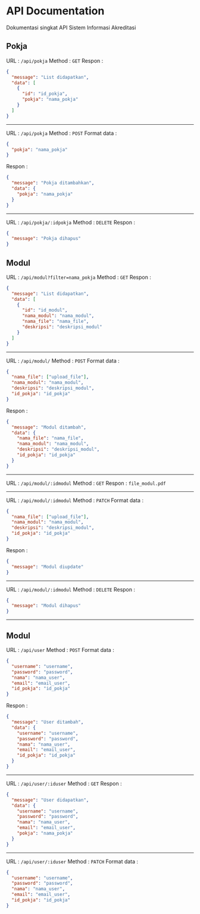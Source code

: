 # API Documentation

Dokumentasi singkat API Sistem Informasi Akreditasi

## **Pokja**

URL : `/api/pokja`
Method : `GET`
Respon :

```json
{
  "message": "List didapatkan",
  "data": [
    {
      "id": "id_pokja",
      "pokja": "nama_pokja"
    }
  ]
}
```

---

URL : `/api/pokja`
Method : `POST`
Format data :

```json
{
  "pokja": "nama_pokja"
}
```

Respon :

```json
{
  "message": "Pokja ditambahkan",
  "data": {
    "pokja": "nama_pokja"
  }
}
```

---

URL : `/api/pokja/:idpokja`
Method : `DELETE`
Respon :

```json
{
  "message": "Pokja dihapus"
}
```

## **Modul**

URL : `/api/modul?filter=nama_pokja`
Method : `GET`
Respon :

```json
{
  "message": "List didapatkan",
  "data": [
    {
      "id": "id_modul",
      "nama_modul": "nama_modul",
      "nama_file": "nama_file",
      "deskripsi": "deskripsi_modul"
    }
  ]
}
```

---

URL : `/api/modul/`
Method : `POST`
Format data :

```json
{
  "nama_file": ["upload_file"],
  "nama_modul": "nama_modul",
  "deskripsi": "deskripsi_modul",
  "id_pokja": "id_pokja"
}
```

Respon :

```json
{
  "message": "Modul ditambah",
  "data": {
    "nama_file": "nama_file",
    "nama_modul": "nama_modul",
    "deskripsi": "deskripsi_modul",
    "id_pokja": "id_pokja"
  }
}
```

---

URL : `/api/modul/:idmodul`
Method : `GET`
Respon : `file_modul.pdf`

---

URL : `/api/modul/:idmodul`
Method : `PATCH`
Format data :

```json
{
  "nama_file": ["upload_file"],
  "nama_modul": "nama_modul",
  "deskripsi": "deskripsi_modul",
  "id_pokja": "id_pokja"
}
```

Respon :

```json
{
  "message": "Modul diupdate"
}
```

---

URL : `/api/modul/:idmodul`
Method : `DELETE`
Respon :

```json
{
  "message": "Modul dihapus"
}
```

---

## **Modul**

URL : `/api/user`
Method : `POST`
Format data :

```json
{
  "username": "username",
  "password": "password",
  "nama": "nama_user",
  "email": "email_user",
  "id_pokja": "id_pokja"
}
```

Respon :

```json
{
  "message": "User ditambah",
  "data": {
    "username": "username",
    "password": "password",
    "nama": "nama_user",
    "email": "email_user",
    "id_pokja": "id_pokja"
  }
}
```

---

URL : `/api/user/:iduser`
Method : `GET`
Respon :

```json
{
  "message": "User didapatkan",
  "data": {
    "username": "username",
    "password": "password",
    "nama": "nama_user",
    "email": "email_user",
    "pokja": "nama_pokja"
  }
}
```

---

URL : `/api/user/:iduser`
Method : `PATCH`
Format data :

```json
{
  "username": "username",
  "password": "password",
  "nama": "nama_user",
  "email": "email_user",
  "id_pokja": "id_pokja"
}
```
